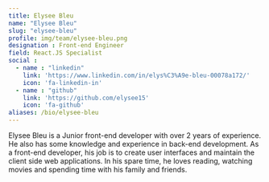 ```yaml
---
title: Elysee Bleu
name: "Elysee Bleu"
slug: "elysee-bleu"
profile: img/team/elysee-bleu.png
designation : Front-end Engineer
field: React.JS Specialist
social :
  - name : "linkedin"
    link: 'https://www.linkedin.com/in/elys%C3%A9e-bleu-00078a172/'
    icon: 'fa-linkedin-in'
  - name : "github"
    link: 'https://github.com/elysee15'
    icon: 'fa-github'
aliases: /bio/elysee-bleu
---
```

Elysee Bleu is a Junior front-end developer with over 2 years of experience. He also has some knowledge and experience in back-end development. As a front-end developer, his job is to create user interfaces and maintain the client side web applications. In his spare time, he loves reading, watching movies and spending time with his family and friends.